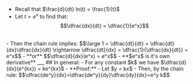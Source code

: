 - Recall that $\frac{d}{dt} ln(t) = \frac{1}{t}$
- Let $t = e^x$ to find that:
$$\dfrac{dx}{dt} = \dfrac{1}{e^x}$$
<br>
- Then the chain rule implies:
$$\large 1 = \dfrac{dt}{dt} = \dfrac{dt}{dx}\dfrac{dx}{dt} \rightarrow \dfrac{dt}{dx} = \dfrac{1}{\dfrac{dx}{dt}} = e^x$$
- **or**
$$\dfrac{d}{dx}(e^x) = e^x$$
- **$e^x$ is it's own derivative**
___
## In general:
- For any constant $k$ we have $\dfrac{d}{dx}(e^{kx}) = ke^{kx}$
- **Proof:**
	- Let $y = kx$ 
	- Then, by the chain rule:
	$$\dfrac{de^y}{dx}=\dfrac{de^y}{dy}\dfrac{dy}{dx}=e^y k$$